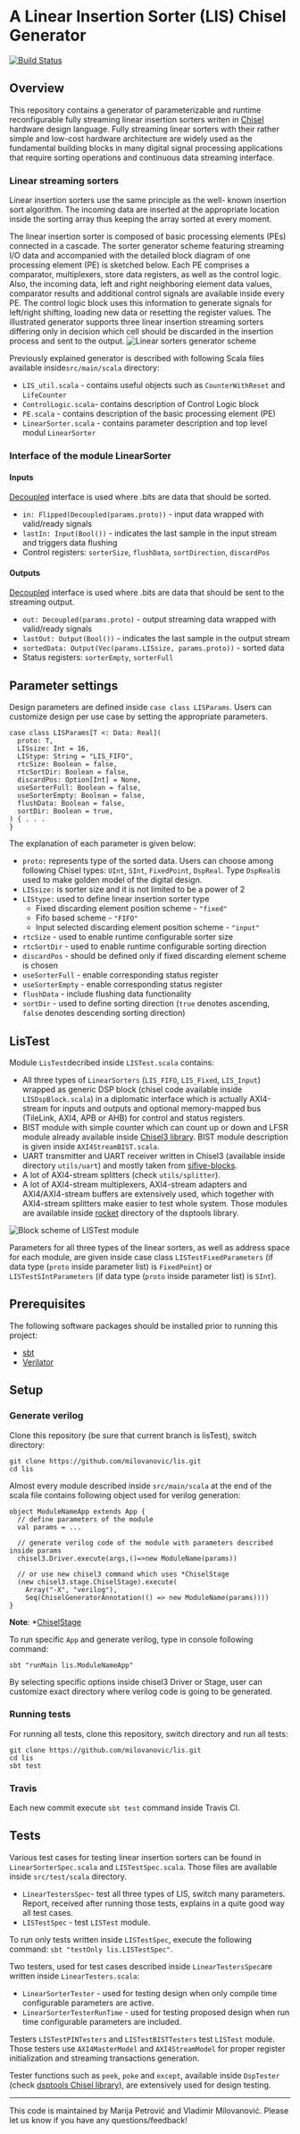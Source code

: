 A Linear Insertion Sorter (LIS) Chisel Generator
================================================

[![Build Status](https://travis-ci.org/milovanovic/lis.svg?branch=master)](https://travis-ci.org/milovanovic/lis)

## Overview

This repository contains a generator of parameterizable and runtime reconfigurable fully streaming linear insertion sorters writen in [Chisel ](http://www.chisel-lang.org) hardware design language. Fully streaming linear sorters with their rather simple and low-cost hardware architecture are widely used as the fundamental building blocks in many digital signal processing applications that require sorting operations and continuous data streaming interface.

### Linear streaming sorters

Linear insertion sorters use the same principle as the well- known insertion sort algorithm. The incoming data are inserted at the appropriate location inside the sorting array thus keeping the array sorted at every moment.

The linear insertion sorter is composed of basic processing elements (PEs) connected in a cascade. The sorter generator scheme featuring streaming I/O data and accompanied with the detailed block diagram of one processing element (PE) is sketched below. Each PE comprises a comparator, multiplexers, store data registers, as well as the control logic. Also, the incoming data, left and right neighboring element data values, comparator results and additional control signals are available inside every PE. The control logic block uses this information to generate signals for left/right shifting, loading new data or resetting the register values. The illustrated generator supports three linear insertion streaming sorters differing only in decision which cell should be discarded in the insertion process and sent to the output.
![Linear sorters generator scheme](./doc/images/PEChainblock.svg)

Previously explained generator is described with following Scala files available inside`src/main/scala` directory:

* `LIS_util.scala` - contains useful objects such as `CounterWithReset` and `LifeCounter`
* `ControlLogic.scala`- contains description of Control Logic block 
* `PE.scala` - contains description of the basic processing element (PE)
* `LinearSorter.scala` - contains parameter description and top level modul `LinearSorter`

### Interface of the module LinearSorter
#### Inputs

[Decoupled](http://github.com/freechipsproject/chisel3/wiki/Interfaces-Bulk-Connections) interface is used where .bits are data that should be sorted.

* `in: Flipped(Decoupled(params.proto))` - input data  wrapped with valid/ready signals
* `lastIn: Input(Bool())` - indicates the last sample in the input stream and triggers data flushing
* Control registers: `sorterSize`, `flushData`, `sortDirection`, `discardPos`

#### Outputs

[Decoupled](http://github.com/freechipsproject/chisel3/wiki/Interfaces-Bulk-Connections) interface is used where .bits are data that should be sent to the streaming output.
* `out: Decoupled(params.proto)` - output streaming data wrapped with valid/ready signals
* `lastOut: Output(Bool())` - indicates the last sample in the output stream
* `sortedData: Output(Vec(params.LISsize, params.proto))` - sorted data
* Status registers: `sorterEmpty`, `sorterFull`

## Parameter settings

Design parameters are defined inside `case class LISParams`. Users can customize design per use case by setting the appropriate parameters.

    case class LISParams[T <: Data: Real](
      proto: T,
      LISsize: Int = 16,
      LIStype: String = "LIS_FIFO",
      rtcSize: Boolean = false,
      rtcSortDir: Boolean = false,
      discardPos: Option[Int] = None,
      useSorterFull: Boolean = false,
      useSorterEmpty: Boolean = false,
      flushData: Boolean = false,
      sortDir: Boolean = true,
    ) { . . . 
    }

The explanation of each parameter is given below:
* `proto:` represents type of the sorted data. Users can choose among following Chisel types: `UInt`, `SInt`, `FixedPoint`, `DspReal`. Type `DspReal`is used to make golden model of the digital design.
* `LISsize:` is sorter size and it is not limited to be a power of 2
* `LIStype:` used to define linear insertion sorter type
  * Fixed discarding element position scheme - `"fixed"`
  * Fifo based scheme -  `"FIFO"`
  * Input selected discarding element position scheme - `"input"`
* `rtcSize` - used to enable runtime configurable sorter size
* `rtcSortDir` - used to enable runtime configurable sorting direction
* `discardPos` - should be defined only if fixed discarding element scheme is chosen
* `useSorterFull` - enable corresponding status register
* `useSorterEmpty` - enable corresponding status register
* `flushData` - include flushing data functionality
* `sortDir` - used to define sorting direction (`true` denotes ascending, `false` denotes descending sorting direction)

## LisTest 

Module `LisTest`decribed inside `LISTest.scala` contains:
* All three types of `LinearSorters` (`LIS_FIFO`, `LIS_Fixed`, `LIS_Input`) wrapped as generic DSP block (chisel code available inside `LISDspBlock.scala`) in a diplomatic interface which is actually AXI4-stream for inputs and outputs and optional memory-mapped bus (TileLink, AXI4, APB or AHB) for control and status registers. 
* BIST module with simple counter which can count up or down and LFSR module already available inside [Chisel3 library](https://www.chisel-lang.org/api/latest/chisel3/util/random/LFSR.html). BIST module description is given inside `AXI4StreamBIST.scala`.
* UART transmitter and UART receiver written in Chisel3 (available inside directory `utils/uart`) and mostly taken from [sifive-blocks](https://github.com/sifive/sifive-blocks/tree/master/src/main/scala/devices/uart ).
* A lot of AXI4-stream splitters (check `utils/splitter`).
* A lot of AXI4-stream multiplexers, AXI4-stream adapters and AXI4/AXI4-stream buffers are extensively used, which together with AXI4-stream splitters make easier to test whole system. Those modules are available inside [rocket](https://github.com/ucb-bar/dsptools/tree/master/rocket/src/main/scala/amba/axi4stream) directory of the dsptools library.

![Block scheme of LISTest module](./doc/images/LISTest.svg)

Parameters for all three types of the linear sorters, as well as address space for each module, are given inside case class `LISTestFixedParameters` (if data type (`proto` inside parameter list) is `FixedPoint`)  or `LISTestSIntParameters` (if data type (`proto` inside parameter list) is `SInt`).

## Prerequisites

The following software packages should be installed prior to running this project:
* [sbt](http://www.scala-sbt.org)
* [Verilator](http://www.veripool.org/wiki/verilator)

## Setup

### Generate verilog
Clone this repository (be sure that current branch is lisTest), switch directory:
```
git clone https://github.com/milovanovic/lis.git
cd lis
```
Almost every module described inside `src/main/scala` at the end of the scala file contains following object used for verilog generation:

```
object ModuleNameApp extends App {
  // define parameters of the module
  val params = ... 
  
  // generate verilog code of the module with parameters described inside params
  chisel3.Driver.execute(args,()=>new ModuleName(params))
  
  // or use new chisel3 command which uses *ChiselStage
  (new chisel3.stage.ChiselStage).execute(
    Array("-X", "verilog"),
    Seq(ChiselGeneratorAnnotation(() => new ModuleName(params))))
}
```
**Note**: *[ChiselStage](https://www.chisel-lang.org/api/3.3.2/chisel3/stage/ChiselStage.html)

To run specific `App`  and generate verilog, type in console following command:
```
sbt "runMain lis.ModuleNameApp"
```
By selecting specific options inside chisel3 Driver or Stage, user can customize exact directory where verilog code is going to be generated. 

### Running tests
For running all tests, clone this repository, switch directory and run all tests:
```
git clone https://github.com/milovanovic/lis.git
cd lis
sbt test
```
### Travis
Each new commit execute `sbt test` command inside Travis CI.
## Tests

Various test cases for testing linear insertion sorters can be found in `LinearSorterSpec.scala`  and `LISTestSpec.scala`. Those files are available inside `src/test/scala` directory.
* `LinearTestersSpec`- test all three types of LIS, switch many parameters.  Report, received  after running those tests,  explains in a quite good way all test cases.
* `LISTestSpec` - test `LISTest` module. 

To run only tests written inside `LISTestSpec`, execute the following command: `sbt "testOnly lis.LISTestSpec"`. 

Two testers, used for test cases described inside `LinearTestersSpec`are written inside `LinearTesters.scala`:
* `LinearSorterTester` - used for testing design when only compile time configurable parameters are active.
* `LinearSorterTesterRunTime`  - used for testing proposed design when run time configurable parameters are included.
 
Testers `LISTestPINTesters` and `LISTestBISTTesters` test `LISTest` module. Those testers use `AXI4MasterModel` and `AXI4StreamModel` for proper register initialization and streaming transactions generation.

Tester functions such as `peek`, `poke` and `except`, available inside `DspTester` (check [dsptools Chisel library](http://github.com/ucb-bar/dsptools)), are extensively used for design testing.

----------

This code is maintained by Marija Petrović and Vladimir Milovanović. Please let us know if you have any questions/feedback!


